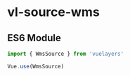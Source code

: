 # vl-source-wms

## ES6 Module

```javascript
import { WmsSource } from 'vuelayers'

Vue.use(WmsSource)
```
